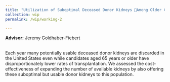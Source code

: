 ```yaml
---
title: "Utilization of Suboptimal Deceased Donor Kidneys Among Older Candidates: A Cost-Effectiveness Analysis"
collection: wip
permalink: /wip/working-2

---
```

<b>Advisor:</b> Jeremy Goldhaber-Fiebert <br> <br>

Each year many potentially usable deceased donor kidneys are discarded in the United States even while candidates aged 65 years or older have disproportionately lower rates of transplantation. We assessed the cost-effectiveness of expanding the number of available kidneys by also offering these suboptimal but usable donor kidneys to this population. 
